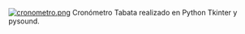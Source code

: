 [![cronometro.png](https://i.postimg.cc/SspbvdQq/cronometro.png)](https://postimg.cc/rdgHdStY)
Cronómetro Tabata realizado en Python Tkinter y pysound.
